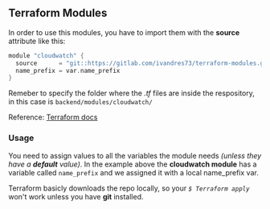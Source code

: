 ## Terraform Modules

In order to use this modules, you have to import them with the __source__ attribute like this:

```c
module "cloudwatch" {
  source      = "git::https://gitlab.com/ivandres73/terraform-modules.git//backend/modules/cloudwatch"
  name_prefix = var.name_prefix
}
```

Remeber to specify the folder where the _.tf_ files are inside the respository, in this case is `backend/modules/cloudwatch/`

Reference: [Terraform docs](https://www.terraform.io/docs/modules/sources.html)

### Usage

You need to assign values to all the variables the module needs _(unless they have a __default__ value)_. In the example above the __cloudwatch module__ has a variable called `name_prefix` and we assigned it with a local name_prefix var.

Terraform basicly downloads the repo locally, so your _`$ Terraform apply`_ won't work unless you have __git__ installed.


